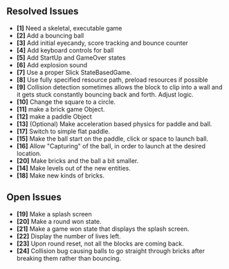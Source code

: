 ## Resolved Issues ##

- **[1]** Need a skeletal, executable game
- **[2]** Add a bouncing ball
- **[3]** Add initial eyecandy, score tracking and bounce counter
- **[4]** Add keyboard controls for ball
- **[5]** Add StartUp and GameOver states
- **[6]** Add explosion sound
- **[7]** Use a proper Slick StateBasedGame.
- **[8]** Use fully specified resource path, preload resources if possible
- **[9]**   Collision detection sometimes allows the block to clip into a wall and it gets stuck constantly
            bouncing back and forth. Adjust logic.
- **[10]**  Change the square to a circle.
- **[11]**  make a brick game Object.
- **[12]**  make a paddle Object
- **[13]**  (Optional) Make acceleration based physics for paddle and ball.
- **[17]**  Switch to simple flat paddle.
- **[15]**  Make the ball start on the paddle, click or space to launch ball.
- **[16]**  Allow "Capturing" of the ball, in order to launch at the desired location.
- **[20]**  Make bricks and the ball a bit smaller.
- **[14]**  Make levels out of the new entities.
- **[18]**  Make new kinds of bricks.

## Open Issues ##

- **[19]**  Make a splash screen
- **[20]**  Make a round won state.
- **[21]**  Make a game won state that displays the splash screen.
- **[22]**  Display the number of lives left.
- **[23]**  Upon round reset, not all the blocks are coming back.
- **[24]**  Collision bug causing balls to go straight through bricks after breaking them rather than bouncing.



 
